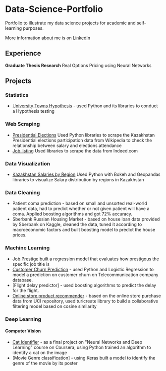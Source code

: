 # Data-Science-Portfolio

Portfolio to illustrate my data science projects for academic and self-learning purposes.

More information about me is on [LinkedIn](https://linkedin.com/in/sukhrat-arziyev-855a26137/)

## Experience
**Graduate Thesis Research**
Real Options Pricing using Neural Networks


## Projects

### Statistics
 * [University Towns Hypothesis](https://github.com/Sukhrat/Data-Science-Portfolio/tree/master/Mini-Projects/UniversityTowns-Hypothesis) - used Python and its libraries to conduct a Hypothesis testing
 
### Web Scraping
 * [Presidential Elections](https://github.com/Sukhrat/Data-Science-Portfolio/tree/master/Mini-Projects/Presidential%20Elections) Used Python libraries to scrape the Kazakhstan Presidential elections participation data from Wikipedia to check the relationship between salary and elections attendance  
 * [Job listing]() Used libraries to scrape the data from Indeed.com

### Data Visualization
 * [Kazakhstan Salaries by Region](https://github.com/Sukhrat/Data-Science-Portfolio/tree/master/Mini-Projects/KZ%20income) Used Python with Bokeh and Geopandas libraries to visualize Salary distribution by regions in Kazakhstan
### Data Cleaning
 * Patient coma prediction - based on small and unsorted real-world patient data, had to predict whether or not given patient will have a coma. Applied boosting algorithms and got 72% accuracy.
 * Sberbank Russian Housing Market - based on house loan data provided by Sberbank on Kaggle, cleaned the data, tuned it according to macroeconomic factors and built boosting model to predict the house prices.

### Machine Learning
  * [Job Prestige]() built a  regression model that evaluates how prestigous the specific job title is
  * [Customer Churn Prediction](https://github.com/Sukhrat/Data-Science-Portfolio/tree/master/Mini-Projects/Customer%20Churn) - used Python and Logistic Regression to model a prediction on customer churn on Telecommunication company database.
  * [Flight delay predictor] - used boosting algorithms to predict the delay for the flight.
  * [Online store product recommender]() - based on the online store purchase data from UCI repository, used turicreate library to build a collaborative filtering model based on cosine similarity
  

### Deep Learning
#### Computer Vision
 * [Cat Identifier](https://github.com/Sukhrat/Data-Science-Portfolio/tree/master/Mini-Projects/Cat-ID) - as a final project on "Neural Networks and Deep Learning" course on Coursera, using Python trained an algorithm to identify a cat on the image
 * [Movie Genre classification] - using Keras built a model to identify the genre of the movie by its poster
 
